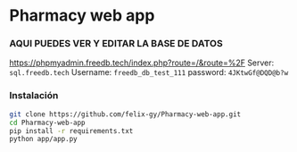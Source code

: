 # Pharmacy web app
### AQUI PUEDES VER Y EDITAR LA BASE DE DATOS
https://phpmyadmin.freedb.tech/index.php?route=/&route=%2F
Server: ` sql.freedb.tech `
Username: ` freedb_db_test_111 `
password: ` 4JKtwGf@DQD@b?w `

### Instalación

```bash
git clone https://github.com/felix-gy/Pharmacy-web-app.git
cd Pharmacy-web-app
pip install -r requirements.txt
python app/app.py
```

